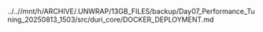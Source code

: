 ../..//mnt/h/ARCHIVE/.UNWRAP/13GB_FILES/backup/Day07_Performance_Tuning_20250813_1503/src/duri_core/DOCKER_DEPLOYMENT.md